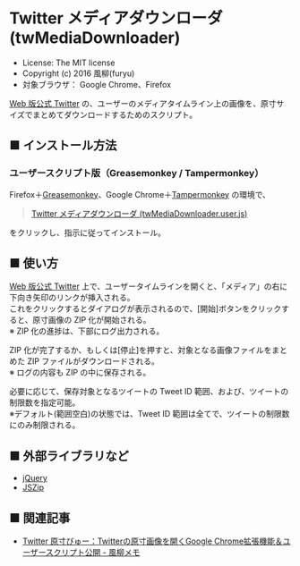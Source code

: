 Twitter メディアダウンローダ (twMediaDownloader)
================================================

- License: The MIT license  
- Copyright (c) 2016 風柳(furyu)  
- 対象ブラウザ： Google Chrome、Firefox

[Web 版公式 Twitter](https://twitter.com/) の、ユーザーのメディアタイムライン上の画像を、原寸サイズでまとめてダウンロードするためのスクリプト。  


■ インストール方法 
---
### ユーザースクリプト版（Greasemonkey / Tampermonkey）
Firefox＋[Greasemonkey](https://addons.mozilla.org/ja/firefox/addon/greasemonkey/)、Google Chrome＋[Tampermonkey](https://chrome.google.com/webstore/detail/tampermonkey/dhdgffkkebhmkfjojejmpbldmpobfkfo?hl=ja) の環境で、  

> [Twitter メディアダウンローダ (twMediaDownloader.user.js)](https://github.com/furyutei/twMediaDownloader/raw/master/src/js/twMediaDownloader.user.js)  
                                
をクリックし、指示に従ってインストール。  


■ 使い方
---
[Web 版公式 Twitter](https://twitter.com/) 上で、ユーザータイムラインを開くと、「メディア」の右に下向き矢印のリンクが挿入される。  
これをクリックするとダイアログが表示されるので、[開始]ボタンをクリックすると、原寸画像の ZIP 化が開始される。  
※ ZIP 化の進捗は、下部にログ出力される。  

ZIP 化が完了するか、もしくは[停止]を押すと、対象となる画像ファイルをまとめた ZIP ファイルがダウンロードされる。  
※ ログの内容も ZIP の中に保存される。

必要に応じて、保存対象となるツイートの Tweet ID 範囲、および、ツイートの制限数を指定可能。  
※デフォルト(範囲空白)の状態では、Tweet ID 範囲は全てで、ツイートの制限数にのみ制限される。  


■ 外部ライブラリなど
---
- [jQuery](https://jquery.com/)  
- [JSZip](https://stuk.github.io/jszip/)  


■ 関連記事
---
- [Twitter 原寸びゅー：Twitterの原寸画像を開くGoogle Chrome拡張機能＆ユーザースクリプト公開 - 風柳メモ](http://furyu.hatenablog.com/entry/20160116/1452871567)  
